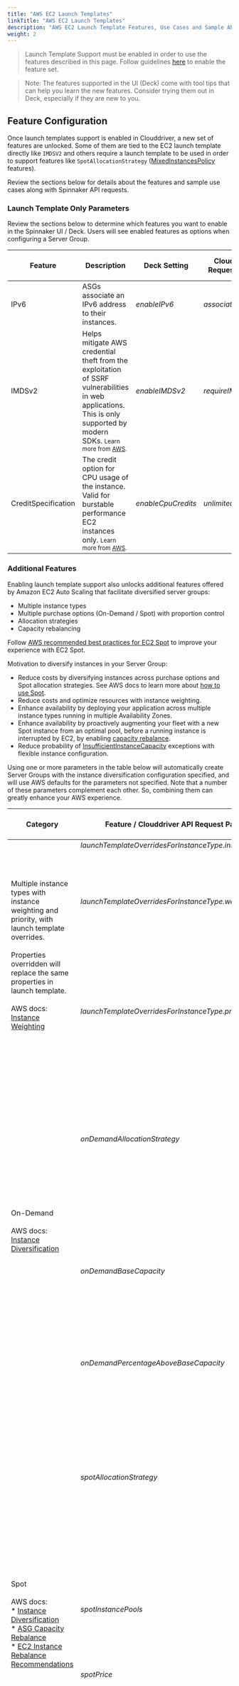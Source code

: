 ```yaml
---
title: "AWS EC2 Launch Templates"
linkTitle: "AWS EC2 Launch Templates"
description: "AWS EC2 Launch Template Features, Use Cases and Sample API Requests"
weight: 2
---
```


> Launch Template Support must be enabled in order to use the features described in this page. 
> Follow guidelines [here](/docs/setup/other_config/server-group-launch-settings/aws-ec2/launch-templates-setup) to enable the feature set.

> Note: The features supported in the UI (Deck) come with tool tips that can help you learn the new features. 
> Consider trying them out in Deck, especially if they are new to you.

## Feature Configuration
Once launch templates support is enabled in Clouddriver, a new set of features are unlocked.
Some of them are tied to the EC2 launch template directly like `IMDSV2` and 
others require a launch template to be used in order to support features like `SpotAllocationStrategy` ([MixedInstancesPolicy](https://docs.aws.amazon.com/autoscaling/ec2/APIReference/API_MixedInstancesPolicy.html) features).

Review the sections below for details about the features and sample use cases along with Spinnaker API requests. 

### Launch Template Only Parameters
Review the sections below to determine which features you want to enable in the Spinnaker UI / Deck.
Users will see enabled features as options when configuring a Server Group.
<table>
  <thead>
    <tr>
      <th>Feature</th>
      <th style="width=50%;">Description</th>
      <th>Deck Setting</th>
      <th>Clouddriver API Request Parameter</th>
      <th>Release Version</th>
      <th>Default value in Spinnaker</th>
    </tr>
  </thead>
  <tbody>
    <tr>
      <td>IPv6</td>
      <td>ASGs associate an IPv6 address to their instances.</td>
      <td><em>enableIPv6</em></td>
      <td><em>associateIPv6Address</em></td>
      <td><em>v1.21</em></td>
      <td>no default</td>
    </tr>
    <tr>
      <td>IMDSv2</td>
      <td>Helps mitigate AWS credential theft from the exploitation of SSRF vulnerabilities in web applications. This is only supported by modern SDKs. <font size="-1">Learn more from <a target="_blank" href="https://docs.aws.amazon.com/AWSEC2/latest/UserGuide/burstable-credits-baseline-concepts.html">AWS</a>.</font></td>
      <td><em>enableIMDSv2</em></td>
      <td><em>requireIMDSv2</em></td>
      <td><em>v1.21</em></td>
      <td>false</td>
    </tr>
    <tr>
      <td>CreditSpecification</td>
      <td>The credit option for CPU usage of the instance.
      Valid for burstable performance EC2 instances only. <font size="-1">Learn more from <a target="_blank" href="https://docs.aws.amazon.com/AWSEC2/latest/UserGuide/burstable-credits-baseline-concepts.html">AWS</a>.</font></td> 
      <td><em>enableCpuCredits</em></td>
      <td><em>unlimitedCpuCredits</em></td>
      <td><em>v1.24</em></td>
      <td><a target="_blank" href="https://github.com/spinnaker/clouddriver/blob/master/clouddriver-aws/src/main/groovy/com/netflix/spinnaker/clouddriver/aws/deploy/handlers/BasicAmazonDeployHandler.groovy#L488">
          default <em>false</em></a> used only when all instance types in request support bursting.
      </td>
    </tr>
  </tbody>
</table>

### Additional Features
Enabling launch template support also unlocks additional features offered by Amazon EC2 Auto Scaling that facilitate diversified server groups:

* Multiple instance types
* Multiple purchase options (On-Demand / Spot) with proportion control 
* Allocation strategies
* Capacity rebalancing

Follow [AWS recommended best practices for EC2 Spot](https://docs.aws.amazon.com/AWSEC2/latest/UserGuide/spot-best-practices.html) to improve your experience with EC2 Spot.

Motivation to diversify instances in your Server Group:

* Reduce costs by diversifying instances across purchase options and Spot allocation strategies. See AWS docs to learn more about [how to use Spot](https://docs.aws.amazon.com/AWSEC2/latest/UserGuide/spot-best-practices.html).
* Reduce costs and optimize resources with instance weighting.
* Enhance availability by deploying your application across multiple instance types running in multiple Availability Zones.
* Enhance availability by proactively augmenting your fleet with a new Spot instance from an optimal pool, before a running instance is interrupted by EC2, by enabling [capacity rebalance](https://docs.aws.amazon.com/autoscaling/ec2/userguide/capacity-rebalance.html).
* Reduce probability of [InsufficientInstanceCapacity](https://docs.aws.amazon.com/AWSEC2/latest/UserGuide/troubleshooting-launch.html#troubleshooting-launch-capacity) exceptions with flexible instance configuration.

Using one or more parameters in the table below will automatically create Server Groups with the instance diversification configuration specified, and will use AWS defaults for the parameters not specified.
Note that a number of these parameters complement each other. So, combining them can greatly enhance your AWS experience.

<table>
  <thead>
    <tr>
      <th>Category</th>
      <th>Feature / Clouddriver API Request Parameter</th>
      <th style="width=50%;">Description</th>
      <th>AWS Default</th>
      <th>Clouddriver Release Version</th>
      <th>Deck Setting</th>
      <th>Deck Release Version</th>
    </tr>
  </thead>
  <tbody>
    <tr>
      <td rowspan="3">Multiple instance types with instance weighting and priority, with launch template overrides. 
          <br/><br/>Properties overridden will replace the same properties in launch template.
          <br/><br/>AWS docs: 
          <br/><a target="_blank" href="https://docs.aws.amazon.com/autoscaling/ec2/userguide/asg-instance-weighting.html">Instance Weighting</a>
      </td>
      <td><em>launchTemplateOverridesForInstanceType.instanceType</em></td>
      <td>Instance Type to override</td>
      <td>no default</td>
      <td rowspan="2">v1.26</td>
      <td rowspan="2">WIP</td>
      <td rowspan="2">WIP</td>
    </tr>
    <tr>
      <td><em>launchTemplateOverridesForInstanceType.weightedCapacity</em></td>
      <td>The number of capacity units for the specified instance type in terms of virtual CPUs, memory, storage, throughput, or other relative performance characteristic. 
          The capacity units count toward the desired capacity.</td>
      <td>1<br/>i.e. if no weighted capacity is specified, all instance types (large or small) are treated as the same weight.</td>
    </tr>
    <tr>
      <td><em>launchTemplateOverridesForInstanceType.priority</em></td>
      <td>Optional priority for instance type. Lower the number, higher the priority. If unset, the launch template override has the lowest priority.
            <br/>The order of instance types in the list of launch template overrides sent to AWS is set from highest to lowest priority.
        <br/><br/>Valid values: integer > 0.
     </td>
      <td>first to last in list</td>
      <td>v1.27</td>
      <td rowspan="7">WIP</td>
      <td rowspan="7">WIP</td>
    </tr>
    <tr>
      <td rowspan="3">On-Demand
         <br/><br/>AWS docs: 
         <br/><a target="_blank" href="https://docs.aws.amazon.com/autoscaling/ec2/userguide/asg-purchase-options.html">Instance Diversification</a>
      </td>
      <td><em>onDemandAllocationStrategy</em></td>
      <td>Indicates how to allocate instance types to fulfill On-Demand capacity. The only valid value is <em>prioritized</em>.
          <br/><br/>This strategy uses the order of instance types in the launch template overrides to define the launch priority of each instance type. 
          The first instance type in the list is prioritized higher than the last.</td>
      <td><em>prioritized</em></td>
      <td rowspan="6">v1.26</td>
    </tr>
    <tr>
      <td><em>onDemandBaseCapacity</em></td>
      <td>The minimum amount of the Server Group's capacity that must be fulfilled by On-Demand Instances.
          <br/><br/><b>NOTE</b>: <em>If weights are specified for the instance types in the overrides, set the value of OnDemandBaseCapacity in terms of the number of capacity units, and not number of instances.</em></td>
      <td>0</td>
    </tr>
    <tr>
      <td><em>onDemandPercentageAboveBaseCapacity</em></td>
      <td>The percentages of On-Demand Instances and Spot Instances for additional capacity beyond <em>OnDemandBaseCapacity</em>.</td>
      <td>100<br/>i.e. only On-Demand instances</td>
    </tr>
    <tr>
      <td rowspan="4">Spot
         <br/><br/>AWS docs: 
         <br/>* <a target="_blank" href="https://docs.aws.amazon.com/autoscaling/ec2/userguide/asg-purchase-options.html">Instance Diversification</a>
         <br/>* <a target="_blank" href="https://docs.aws.amazon.com/autoscaling/ec2/userguide/capacity-rebalance.html">ASG Capacity Rebalance</a>
         <br/>* <a target="_blank" href="https://docs.aws.amazon.com/AWSEC2/latest/UserGuide/rebalance-recommendations.html">EC2 Instance Rebalance Recommendations</a>
      </td>
      <td><em>spotAllocationStrategy</em></td>
      <td>Indicates how to allocate instances across Spot Instance pools. 2 strategies:
          <br/>1) capacity-optimized (recommended): instances launched using Spot pools that are optimally chosen based on the available Spot capacity.
          <br/>2) lowest-price: instances launched using Spot pools with the lowest price, and evenly allocated across the number of Spot pools specified in spotInstancePools.
      </td>
      <td><em>lowest-price</em></td>
    </tr>
    <tr>
      <td><em>spotInstancePools</em></td>
      <td>The number of Spot Instance pools across which to allocate Spot Instances. 
          The Spot pools are determined from the different instance types in the overrides.
          Only applicable with 'lowest-price' spotAllocationStrategy.
      </td>
      <td>2</td>
    </tr>
    <tr>
      <td><em>spotPrice</em></td>
      <td>The maximum price per unit hour that the user is willing to pay for a Spot Instance.</td>
      <td>On-Demand price for the configuration</td>
    </tr>
    <tr>
      <td><em>capacityRebalance</em></td>
      <td>Enable to allow Amazon EC2 Auto Scaling to attempt proactive replacement of Spot Instances in the server group that have received a rebalance recommendation (i.e. at elevated risk of interruption), <b>before</b> they are interrupted by AWS EC2.
          Note: Enabling this feature could exceed the server group's max capacity for a brief period of time, leading to higher costs. Learn more in AWS docs.</td>
      <td>false <br/>i.e. disabled</td>
      <td>v1.27</td>
      <td>Advanced Settings > capcity rebalance</td>
      <td>v1.27</td>
    </tr>
  </tbody>
</table>

## Use Cases & Sample API Requests

#### Create a Server Group with launch template
After enabling the launch template feature set is Clouddriver and/or Deck, set `setLaunchTemplate` to true in order to indicate Spinnaker to create your Server Group with an EC2 launch template.
```bash
curl -H 'Content-Type: application/json' -d '{ "job": [
  {
    "type": "createServerGroup",
    "cloudProvider": "aws",
    "account": "my_aws_account",
    "application": "myAwsApp",
    "stack": "myStack",
    "credentials": "my_aws_account",
    "availabilityZones": {"us-west-1": ["us-west-1a","us-west-1b","us-west-1c"]},
    "amiName": "ami-12345",
    "capacity": {"desired": 5,"max": 7,"min": 5},
    "iamRole":"BaseInstanceProfile",
    "instanceType":"t3.large",
    "setLaunchTemplate": true,
    "requireIMDSv2": true,
    "unlimitedCpuCredits": true
  }], "application": "myAwsApp", "description": "Create New Server Group in cluster myAwsApp"}' -X POST http://localhost:8084/tasks
```
Let's say, the Server Group created was named `myAwsApp-myStack-v005`. 
It is backed by EC2 launch template with IMDSv2 enabled and unlimited CPU credits.

#### Convert a Server Group with launch template to use mixed instances policy, with multiple instance types and capacity weighting
The Spinnaker operation, `modifyServerGroupLaunchTemplate`/ `updateLaunchTemplate` also supports 
updating a Server Group backed by launch template to use mixed instances policy when one or more mixed instances policy parameters listed above is specified.

```bash
curl -H 'Content-Type: application/json' -d '{ "job": [ 
  {
    "type": "updateLaunchTemplate",
    "cloudProvider": "aws",
    "account": "my_aws_account",
    "application": "myAwsApp",
    "stack": "myStack",
    "credentials": "my_aws_account",
    "region": "eu-central-1",
    "asgName": "myAwsApp-myStack-v005",
    "launchTemplateOverridesForInstanceType": [
      {"instanceType":"t2.large","weightedCapacity":"1"},
      {"instanceType":"t3.large","weightedCapacity":"1"},
      {"instanceType":"t2.xlarge","weightedCapacity":"2"},
      {"instanceType":"t3.xlarge","weightedCapacity":"2"}] 
  }], "application": "myAwsApp", "description": "Modify Server Group in cluster myAwsApp"}' -X POST http://localhost:8084/tasks
```
Note: instance weighting is requested by vCPUs.

AWS docs:
* [multiple instance types](https://docs.aws.amazon.com/autoscaling/ec2/userguide/asg-purchase-options.html)
* [instance weighting](https://docs.aws.amazon.com/autoscaling/ec2/userguide/asg-instance-weighting.html)

#### Diversify instances in a Server Group across purchase options (On-Demand and Spot), multiple instance types with priority assignment:
```bash
curl -H 'Content-Type: application/json' -d '{ "job": [ 
  {
    "type": "createServerGroup",
    "cloudProvider": "aws",
    "account": "my_aws_account",
    "application": "myAwsApp",
    "stack": "myStack",
    "credentials": "my_aws_account",
    "availabilityZones": {"us-west-1": ["us-west-1a","us-west-1b","us-west-1c"]},
    "amiName": "ami-12345",
    "capacity": {"desired": 5,"max": 7,"min": 5},
    "iamRole":"BaseInstanceProfile",
    "instanceType":"m4.large",
    "setLaunchTemplate": true,
    "onDemandBaseCapacity":1,
    "onDemandPercentageAboveBaseCapacity":50,
    "spotAllocationStrategy":"lowest-price",
    "spotInstancePools": 2,
    "launchTemplateOverridesForInstanceType": [
      {"instanceType":"m5.large","weightedCapacity":"1","priority": 2},
      {"instanceType":"m5.xlarge","weightedCapacity":"2","priority": 1}] 
  }], "application": "myAwsApp", "description": "Create New Server Group in cluster myAwsApp"}' -X POST http://localhost:8084/tasks
```

See capacity type for instances in Deck:
<div style="display: flex;">
    <img src="../capacity_type_ondemand.png" width="200" height="200" alt="Capacity Type On-Demand">
    <img src="../capacity_type_spot.png" width="200" height="200" alt="Capacity Type Spot">
</div>

AWS docs:
* [instance diversification in ASG](https://docs.aws.amazon.com/autoscaling/ec2/userguide/asg-purchase-options.html)
* [allocation strategies](https://docs.aws.amazon.com/autoscaling/ec2/userguide/asg-purchase-options.html#asg-allocation-strategies)

#### Create a Server Group with AWS recommended best practices for EC2 Spot
The best practices followed in the example:
* use multiple instance types
* use `capacity-optimized` Spot allocation strategy to indicate AWS to provision instances from the most-available Spot capacity pools
* use default maximum price for Spot i.e. On-Demand price
* mix in previous generation instance types
* use proactive capacity rebalancing (works best with `capacity-optimized` spotAllocationStrategy)

```bash
curl -H 'Content-Type: application/json' -d '{ "job": [ 
  {
    "type": "createServerGroup",
    "cloudProvider": "aws",
    "account": "my_aws_account",
    "application": "myAwsApp",
    "stack": "myStack",
    "credentials": "my_aws_account",
    "availabilityZones": {"us-west-1": ["us-west-1a","us-west-1b","us-west-1c"]},
    "amiName": "ami-12345",
    "capacity": {"desired": 5,"max": 7,"min": 5},
    "iamRole":"BaseInstanceProfile",
    "instanceType":"m4.large",
    "setLaunchTemplate": true,
    "onDemandPercentageAboveBaseCapacity":50,
    "onDemandBaseCapacity":1,
    "spotAllocationStrategy":"capacity-optimized",
    "capacityRebalance": true,
    "launchTemplateOverridesForInstanceType": [
      {"instanceType":"m4.large","weightedCapacity":"1"},
      {"instanceType":"m5.large","weightedCapacity":"1"},
      {"instanceType":"m4.xlarge","weightedCapacity":"2"},
      {"instanceType":"m5.xlarge","weightedCapacity":"2"}] 
  }], "application": "myAwsApp", "description": "Create New Server Group in cluster myAwsApp"}' -X POST http://localhost:8084/tasks
```
Note: instance weighting requested by vCPUs

AWS docs:
* [Best practices for ASG with Spot instances](https://docs.aws.amazon.com/autoscaling/ec2/userguide/asg-purchase-options.html#asg-spot-best-practices)
* [Best practices for EC2 Spot](https://docs.aws.amazon.com/AWSEC2/latest/UserGuide/spot-best-practices.html)
